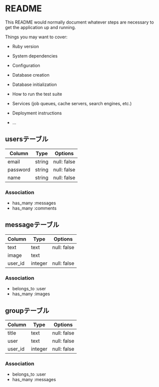 # README

This README would normally document whatever steps are necessary to get the
application up and running.

Things you may want to cover:

* Ruby version

* System dependencies

* Configuration

* Database creation

* Database initialization

* How to run the test suite

* Services (job queues, cache servers, search engines, etc.)

* Deployment instructions

* ...
## usersテーブル
|Column|Type|Options|
|------|----|-------|
|email|string|null: false|
|password|string|null: false|
|name|string|null: false|
### Association
- has_many :messages
- has_many :comments

## messageテーブル
|Column|Type|Options|
|------|----|-------|
|text|text|null: false|
|image|text||
|user_id|integer|null: false|
### Association
- belongs_to :user
- has_many  :images

## groupテーブル
|Column|Type|Options|
|------|----|-------|
|title|text|null: false|
|user|text|null: false|
|user_id|integer|null: false|
### Association
- belongs_to :user
- has_many  :messages

